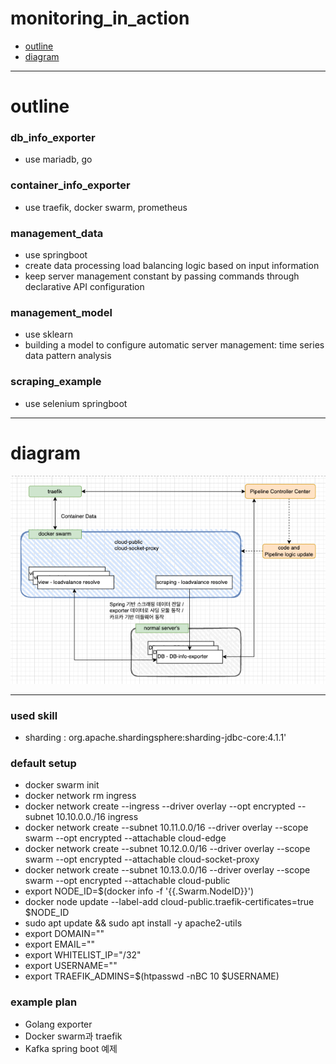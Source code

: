 # monitoring_in_action
- [outline](#outline)
- [diagram](#diagram)

---
# outline

### db_info_exporter
- use mariadb, go

### container_info_exporter
- use traefik, docker swarm, prometheus

### management_data
- use springboot
- create data processing load balancing logic based on input information
- keep server management constant by passing commands through declarative API configuration

### management_model
- use sklearn
- building a model to configure automatic server management: time series data pattern analysis

### scraping_example
- use selenium springboot

---
# diagram
![이미지제목](/diagram_20230131.png)

---

### used skill
- sharding : org.apache.shardingsphere:sharding-jdbc-core:4.1.1'

### default setup
- docker swarm init
- docker network rm ingress
- docker network create --ingress --driver overlay --opt encrypted --subnet 10.10.0.0./16 ingress
- docker network create --subnet 10.11.0.0/16 --driver overlay --scope swarm --opt encrypted --attachable cloud-edge
- docker network create --subnet 10.12.0.0/16 --driver overlay --scope swarm --opt encrypted --attachable cloud-socket-proxy
- docker network create --subnet 10.13.0.0/16 --driver overlay --scope swarm --opt encrypted --attachable cloud-public
- export NODE_ID=$(docker info -f '{{.Swarm.NodeID}}')
- docker node update --label-add cloud-public.traefik-certificates=true $NODE_ID
- sudo apt update && sudo apt install -y apache2-utils
- export DOMAIN="<domain here>"
- export EMAIL="<email for letsencrypt certificates here>"
- export WHITELIST_IP="<your public ip>/32"
- export USERNAME="<username here>"
- export TRAEFIK_ADMINS=$(htpasswd -nBC 10 $USERNAME)

### example plan
- Golang exporter
- Docker swarm과 traefik
- Kafka spring boot 예제
